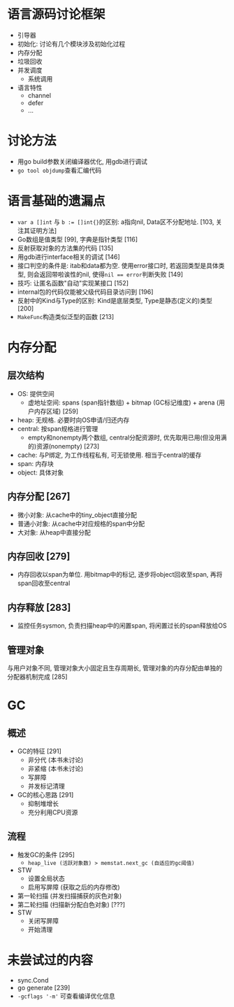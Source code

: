 # 语言源码讨论框架
- 引导器
- 初始化: 讨论有几个模块涉及初始化过程
- 内存分配
- 垃圾回收
- 并发调度
  - 系统调用
- 语言特性
  - channel
  - defer
  - ...

# 讨论方法
- 用go build参数关闭编译器优化, 用gdb进行调试
- `go tool objdump`查看汇编代码

# 语言基础的遗漏点
- `var a []int` 与 `b := []int{}`的区别: a指向nil, Data区不分配地址. [103, 关注其证明方法]
- Go数组是值类型 [99], 字典是指针类型 [116]
- 反射获取对象的方法集的代码 [135]
- 用gdb进行interface相关的调试 [146]
- 接口判空的条件是: itab和data都为空. 使用error接口时, 若返回类型是具体类型, 则会返回带啦诶性的nil, 使得`nil == error`判断失败 [149]
- 技巧: 让匿名函数"自动"实现某接口 [152]
- internal包的代码仅能被父级代码目录访问到 [196]
- 反射中的Kind与Type的区别: Kind是底层类型, Type是静态(定义的)类型 [200]
- `MakeFunc`构造类似泛型的函数 [213]

# 内存分配

## 层次结构

- OS: 提供空间
  - 虚地址空间: spans (span指针数组) + bitmap (GC标记维度) + arena (用户内存区域) [259]
- heap: 无规格. 必要时向OS申请/归还内存
- central: 按span规格进行管理
  - empty和nonempty两个数组, central分配资源时, 优先取用已用(但没用满的)资源(nonempty) [273]
- cache: 与P绑定, 为工作线程私有, 可无锁使用. 相当于central的缓存
- span: 内存块
- object: 具体对象

## 内存分配 [267]
- 微小对象: 从cache中的tiny_object直接分配
- 普通小对象: 从cache中对应规格的span中分配
- 大对象: 从heap中直接分配

## 内存回收 [279]
- 内存回收以span为单位. 用bitmap中的标记, 逐步将object回收至span, 再将span回收至central 

## 内存释放 [283]
- 监控任务sysmon, 负责扫描heap中的闲置span, 将闲置过长的span释放给OS

## 管理对象
与用户对象不同, 管理对象大小固定且生存周期长, 管理对象的内存分配由单独的分配器机制完成 [285]

# GC

## 概述
- GC的特征 [291]
  - 非分代 (本书未讨论)
  - 非紧缩 (本书未讨论)
  - 写屏障
  - 并发标记清理
- GC的核心思路 [291]
  - 抑制堆增长
  - 充分利用CPU资源
  
## 流程
- 触发GC的条件 [295]
  - `heap_live (活跃对象数) > memstat.next_gc (自适应的gc阈值)` 
- STW
  - 设置全局状态
  - 启用写屏障 (获取之后的内存修改)
- 第一轮扫描 (并发扫描捕获的灰色对象)
- 第二轮扫描 (扫描新分配白色对象) [???]
- STW
  - 关闭写屏障
  - 开始清理

# 未尝试过的内容
- sync.Cond
- go generate [239]
- `-gcflags '-m'` 可查看编译优化信息
